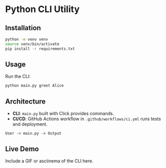 # Python CLI Utility

## Installation

```bash
python -m venv venv
source venv/bin/activate
pip install -r requirements.txt
```

## Usage

Run the CLI:

```bash
python main.py greet Alice
```

## Architecture

- **CLI**: `main.py` built with Click provides commands.
- **CI/CD**: GitHub Actions workflow in `.github/workflows/ci.yml` runs tests and deployment.

```
User -> main.py -> Output
```

## Live Demo

Include a GIF or asciinema of the CLI here.
